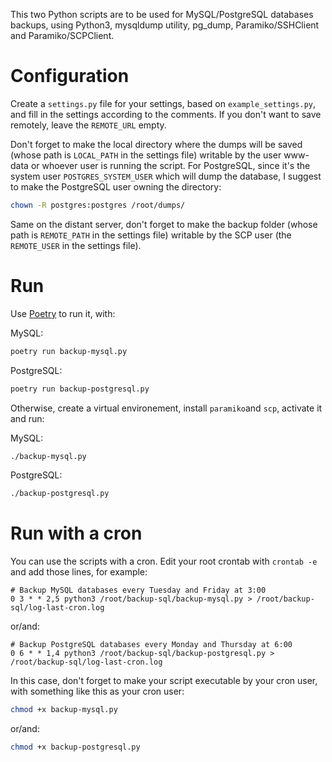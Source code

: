 This two Python scripts are to be used for MySQL/PostgreSQL databases backups, using Python3, mysqldump utility, pg_dump, Paramiko/SSHClient and Paramiko/SCPClient.

# Configuration

Create a `settings.py` file for your settings, based on `example_settings.py`, and fill in the settings according to the comments. If you don't want to save remotely, leave the `REMOTE_URL` empty.

Don't forget to make the local directory where the dumps will be saved (whose path is `LOCAL_PATH` in the settings file) writable by the user www-data or whoever user is running the script.
For PostgreSQL, since it's the system user `POSTGRES_SYSTEM_USER` which will dump the database, I suggest to make the PostgreSQL user owning the directory:

```sh
chown -R postgres:postgres /root/dumps/
```

Same on the distant server, don't forget to make the backup folder (whose path is `REMOTE_PATH` in the settings file) writable by the SCP user (the `REMOTE_USER` in the settings file).


# Run

Use [Poetry](https://python-poetry.org/) to run it, with:

MySQL:
```sh
poetry run backup-mysql.py
```

PostgreSQL:
```sh
poetry run backup-postgresql.py
```

Otherwise, create a virtual environement, install `paramiko`and `scp`, activate it and run:

MySQL:
```sh
./backup-mysql.py
```

PostgreSQL:
```sh
./backup-postgresql.py
```


# Run with a cron

You can use the scripts with a cron. Edit your root crontab with `crontab -e` and add those lines, for example:

```
# Backup MySQL databases every Tuesday and Friday at 3:00
0 3 * * 2,5 python3 /root/backup-sql/backup-mysql.py > /root/backup-sql/log-last-cron.log
```
or/and:
```
# Backup PostgreSQL databases every Monday and Thursday at 6:00
0 6 * * 1,4 python3 /root/backup-sql/backup-postgresql.py > /root/backup-sql/log-last-cron.log
```

In this case, don't forget to make your script executable by your cron user, with something like this as your cron user:

```sh
chmod +x backup-mysql.py
```
or/and:
```sh
chmod +x backup-postgresql.py
```

